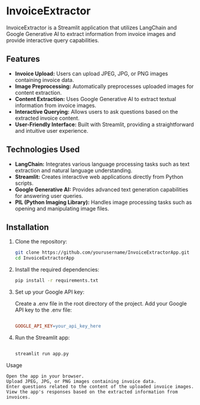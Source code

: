 # InvoiceExtractor

InvoiceExtractor is a Streamlit application that utilizes LangChain and Google Generative AI to extract information from invoice images and provide interactive query capabilities.

## Features

- **Invoice Upload:** Users can upload JPEG, JPG, or PNG images containing invoice data.
- **Image Preprocessing:** Automatically preprocesses uploaded images for content extraction.
- **Content Extraction:** Uses Google Generative AI to extract textual information from invoice images.
- **Interactive Querying:** Allows users to ask questions based on the extracted invoice content.
- **User-Friendly Interface:** Built with Streamlit, providing a straightforward and intuitive user experience.

## Technologies Used

- **LangChain:** Integrates various language processing tasks such as text extraction and natural language understanding.
- **Streamlit:** Creates interactive web applications directly from Python scripts.
- **Google Generative AI:** Provides advanced text generation capabilities for answering user queries.
- **PIL (Python Imaging Library):** Handles image processing tasks such as opening and manipulating image files.

## Installation

1. Clone the repository:
   ```bash
   git clone https://github.com/yourusername/InvoiceExtractorApp.git
   cd InvoiceExtractorApp

2. Install the required dependencies:

    ```bash
    pip install -r requirements.txt

3. Set up your Google API key:

    Create a .env file in the root directory of the project.
    Add your Google API key to the .env file:

    ```makefile

    GOOGLE_API_KEY=your_api_key_here

4. Run the Streamlit app:

    ```bash

    streamlit run app.py

Usage

    Open the app in your browser.
    Upload JPEG, JPG, or PNG images containing invoice data.
    Enter questions related to the content of the uploaded invoice images.
    View the app's responses based on the extracted information from invoices.

